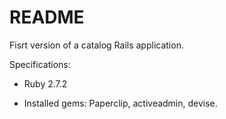 # README

Fisrt version of a catalog Rails application.

Specifications:

* Ruby 2.7.2

* Installed gems: Paperclip, activeadmin, devise.

